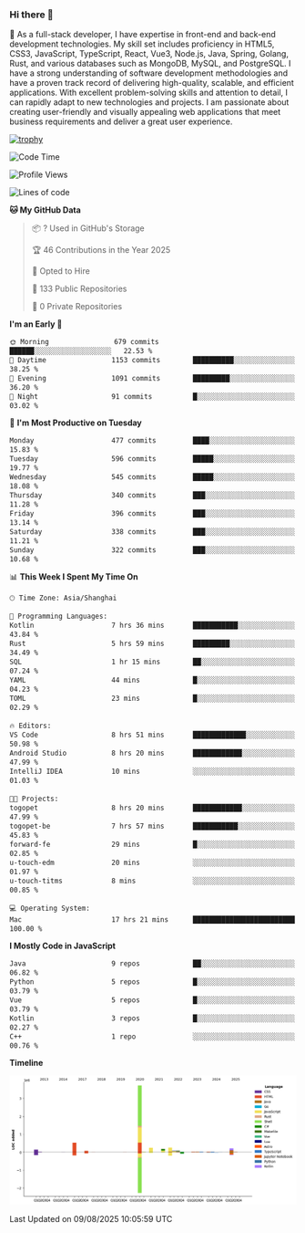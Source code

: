 ### Hi there 👋

🌱 As a full-stack developer, I have expertise in front-end and back-end development technologies. My skill set includes proficiency in HTML5, CSS3, JavaScript, TypeScript, React, Vue3, Node.js, Java, Spring, Golang, Rust, and various databases such as MongoDB, MySQL, and PostgreSQL. I have a strong understanding of software development methodologies and have a proven track record of delivering high-quality, scalable, and efficient applications. With excellent problem-solving skills and attention to detail, I can rapidly adapt to new technologies and projects. I am passionate about creating user-friendly and visually appealing web applications that meet business requirements and deliver a great user experience.

[![trophy](https://github-profile-trophy.vercel.app/?username=elton&rank=SECRET,SSS,SS,S,AAA,AA,A&theme=onedark&no-frame=true&margin-w=10)](https://github.com/ryo-ma/github-profile-trophy)

<!--START_SECTION:waka-->
![Code Time](http://img.shields.io/badge/Code%20Time-1%2C846%20hrs%2025%20mins-blue)

![Profile Views](http://img.shields.io/badge/Profile%20Views-1-blue)

![Lines of code](https://img.shields.io/badge/From%20Hello%20World%20I%27ve%20Written-5.8%20million%20lines%20of%20code-blue)

**🐱 My GitHub Data** 

> 📦 ? Used in GitHub's Storage 
 > 
> 🏆 46 Contributions in the Year 2025
 > 
> 💼 Opted to Hire
 > 
> 📜 133 Public Repositories 
 > 
> 🔑 0 Private Repositories 
 > 
**I'm an Early 🐤** 

```text
🌞 Morning                679 commits         ██████░░░░░░░░░░░░░░░░░░░   22.53 % 
🌆 Daytime                1153 commits        ██████████░░░░░░░░░░░░░░░   38.25 % 
🌃 Evening                1091 commits        █████████░░░░░░░░░░░░░░░░   36.20 % 
🌙 Night                  91 commits          █░░░░░░░░░░░░░░░░░░░░░░░░   03.02 % 
```
📅 **I'm Most Productive on Tuesday** 

```text
Monday                   477 commits         ████░░░░░░░░░░░░░░░░░░░░░   15.83 % 
Tuesday                  596 commits         █████░░░░░░░░░░░░░░░░░░░░   19.77 % 
Wednesday                545 commits         █████░░░░░░░░░░░░░░░░░░░░   18.08 % 
Thursday                 340 commits         ███░░░░░░░░░░░░░░░░░░░░░░   11.28 % 
Friday                   396 commits         ███░░░░░░░░░░░░░░░░░░░░░░   13.14 % 
Saturday                 338 commits         ███░░░░░░░░░░░░░░░░░░░░░░   11.21 % 
Sunday                   322 commits         ███░░░░░░░░░░░░░░░░░░░░░░   10.68 % 
```


📊 **This Week I Spent My Time On** 

```text
🕑︎ Time Zone: Asia/Shanghai

💬 Programming Languages: 
Kotlin                   7 hrs 36 mins       ███████████░░░░░░░░░░░░░░   43.84 % 
Rust                     5 hrs 59 mins       █████████░░░░░░░░░░░░░░░░   34.49 % 
SQL                      1 hr 15 mins        ██░░░░░░░░░░░░░░░░░░░░░░░   07.24 % 
YAML                     44 mins             █░░░░░░░░░░░░░░░░░░░░░░░░   04.23 % 
TOML                     23 mins             █░░░░░░░░░░░░░░░░░░░░░░░░   02.29 % 

🔥 Editors: 
VS Code                  8 hrs 51 mins       █████████████░░░░░░░░░░░░   50.98 % 
Android Studio           8 hrs 20 mins       ████████████░░░░░░░░░░░░░   47.99 % 
IntelliJ IDEA            10 mins             ░░░░░░░░░░░░░░░░░░░░░░░░░   01.03 % 

🐱‍💻 Projects: 
togopet                  8 hrs 20 mins       ████████████░░░░░░░░░░░░░   47.99 % 
togopet-be               7 hrs 57 mins       ███████████░░░░░░░░░░░░░░   45.83 % 
forward-fe               29 mins             █░░░░░░░░░░░░░░░░░░░░░░░░   02.85 % 
u-touch-edm              20 mins             ░░░░░░░░░░░░░░░░░░░░░░░░░   01.97 % 
u-touch-titms            8 mins              ░░░░░░░░░░░░░░░░░░░░░░░░░   00.85 % 

💻 Operating System: 
Mac                      17 hrs 21 mins      █████████████████████████   100.00 % 
```

**I Mostly Code in JavaScript** 

```text
Java                     9 repos             ██░░░░░░░░░░░░░░░░░░░░░░░   06.82 % 
Python                   5 repos             █░░░░░░░░░░░░░░░░░░░░░░░░   03.79 % 
Vue                      5 repos             █░░░░░░░░░░░░░░░░░░░░░░░░   03.79 % 
Kotlin                   3 repos             █░░░░░░░░░░░░░░░░░░░░░░░░   02.27 % 
C++                      1 repo              ░░░░░░░░░░░░░░░░░░░░░░░░░   00.76 % 
```



**Timeline**

![Lines of Code chart](https://raw.githubusercontent.com/elton/elton/main/assets/bar_graph.png)


 Last Updated on 09/08/2025 10:05:59 UTC
<!--END_SECTION:waka-->

<!--
**elton/elton** is a ✨ _special_ ✨ repository because its `README.md` (this file) appears on your GitHub profile.

Here are some ideas to get you started:

- 🔭 I’m currently working on ...
- 🌱 I’m currently learning ...
- 👯 I’m looking to collaborate on ...
- 🤔 I’m looking for help with ...
- 💬 Ask me about ...
- 📫 How to reach me: ...
- 😄 Pronouns: ...
- ⚡ Fun fact: ...
-->
